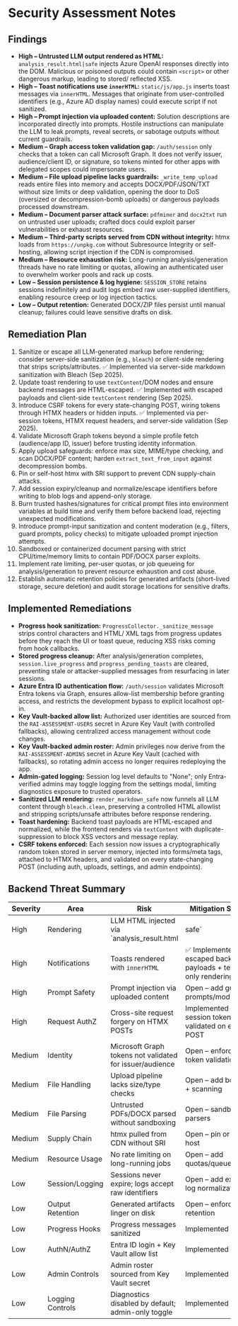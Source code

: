 # Security Assessment Notes

## Findings

- **High – Untrusted LLM output rendered as HTML:** `analysis_result.html|safe` injects Azure OpenAI responses directly into the DOM. Malicious or poisoned outputs could contain `<script>` or other dangerous markup, leading to stored/ reflected XSS.
- **High – Toast notifications use `innerHTML`:** `static/js/app.js` inserts toast messages via `innerHTML`. Messages that originate from user-controlled identifiers (e.g., Azure AD display names) could execute script if not sanitized.
- **High – Prompt injection via uploaded content:** Solution descriptions are incorporated directly into prompts. Hostile instructions can manipulate the LLM to leak prompts, reveal secrets, or sabotage outputs without current guardrails.
- **Medium – Graph access token validation gap:** `/auth/session` only checks that a token can call Microsoft Graph. It does not verify issuer, audience/client ID, or signature, so tokens minted for other apps with delegated scopes could impersonate users.
- **Medium – File upload pipeline lacks guardrails:** `_write_temp_upload` reads entire files into memory and accepts DOCX/PDF/JSON/TXT without size limits or deep validation, opening the door to DoS (oversized or decompression-bomb uploads) or dangerous payloads processed downstream.
- **Medium – Document parser attack surface:** `pdfminer` and `docx2txt` run on untrusted user uploads; crafted docs could exploit parser vulnerabilities or exhaust resources.
- **Medium – Third-party scripts served from CDN without integrity:** htmx loads from `https://unpkg.com` without Subresource Integrity or self-hosting, allowing script injection if the CDN is compromised.
- **Medium – Resource exhaustion risk:** Long-running analysis/generation threads have no rate limiting or quotas, allowing an authenticated user to overwhelm worker pools and rack up costs.
- **Low – Session persistence & log hygiene:** `SESSION_STORE` retains sessions indefinitely and audit logs embed raw user-supplied identifiers, enabling resource creep or log injection tactics.
- **Low – Output retention:** Generated DOCX/ZIP files persist until manual cleanup; failures could leave sensitive drafts on disk.

## Remediation Plan

1. Sanitize or escape all LLM-generated markup before rendering; consider server-side sanitization (e.g., `bleach`) or client-side rendering that strips scripts/attributes. ✅ Implemented via server-side markdown sanitization with Bleach (Sep 2025).
2. Update toast rendering to use `textContent`/DOM nodes and ensure backend messages are HTML-escaped. ✅ Implemented with escaped payloads and client-side `textContent` rendering (Sep 2025).
3. Introduce CSRF tokens for every state-changing POST, wiring tokens through HTMX headers or hidden inputs. ✅ Implemented via per-session tokens, HTMX request headers, and server-side validation (Sep 2025).
4. Validate Microsoft Graph tokens beyond a simple profile fetch (audience/app ID, issuer) before trusting identity information.
5. Apply upload safeguards: enforce max size, MIME/type checking, and scan DOCX/PDF content; harden `extract_text_from_input` against decompression bombs.
6. Pin or self-host htmx with SRI support to prevent CDN supply-chain attacks.
7. Add session expiry/cleanup and normalize/escape identifiers before writing to blob logs and append-only storage.
8. Burn trusted hashes/signatures for critical prompt files into environment variables at build time and verify them before backend load, rejecting unexpected modifications.
9. Introduce prompt-input sanitization and content moderation (e.g., filters, guard prompts, policy checks) to mitigate uploaded prompt injection attempts.
10. Sandboxed or containerized document parsing with strict CPU/time/memory limits to contain PDF/DOCX parser exploits.
11. Implement rate limiting, per-user quotas, or job queueing for analysis/generation to prevent resource exhaustion and cost abuse.
12. Establish automatic retention policies for generated artifacts (short-lived storage, secure deletion) and audit storage locations for sensitive drafts.

## Implemented Remediations

- **Progress hook sanitization:** `ProgressCollector._sanitize_message` strips control characters and HTML/ XML tags from progress updates before they reach the UI or toast queue, reducing XSS risks coming from hook callbacks.
- **Stored progress cleanup:** After analysis/generation completes, `session.live_progress` and `progress_pending_toasts` are cleared, preventing stale or attacker-supplied messages from resurfacing in later sessions.
- **Azure Entra ID authentication flow:** `/auth/session` validates Microsoft Entra tokens via Graph, ensures allow-list membership before granting access, and restricts the development bypass to explicit localhost opt-in.
- **Key Vault-backed allow list:** Authorized user identities are sourced from the `RAI-ASSESSMENT-USERS` secret in Azure Key Vault (with controlled fallbacks), allowing centralized access management without code changes.
- **Key Vault-backed admin roster:** Admin privileges now derive from the `RAI-ASSESSMENT-ADMINS` secret in Azure Key Vault (cached with fallbacks), so rotating admin access no longer requires redeploying the app.
- **Admin-gated logging:** Session log level defaults to "None"; only Entra-verified admins may toggle logging from the settings modal, limiting diagnostics exposure to trusted operators.
- **Sanitized LLM rendering:** `render_markdown_safe` now funnels all LLM content through `bleach.clean`, preserving a controlled HTML allowlist and stripping scripts/unsafe attributes before response rendering.
- **Toast hardening:** Backend toast payloads are HTML-escaped and normalized, while the frontend renders via `textContent` with duplicate-suppression to block XSS vectors and message replay.
- **CSRF tokens enforced:** Each session now issues a cryptographically random token stored in server memory, injected into forms/meta tags, attached to HTMX headers, and validated on every state-changing POST (including auth, uploads, settings, and admin endpoints).

## Backend Threat Summary

| Severity | Area | Risk | Mitigation Status |
|----------|------|------|--------------------|
| High | Rendering | LLM HTML injected via `analysis_result.html|safe` | ✅ Implemented – bleach-sanitized markdown output |
| High | Notifications | Toasts rendered with `innerHTML` | ✅ Implemented – escaped backend payloads + text-only rendering |
| High | Prompt Safety | Prompt injection via uploaded content | Open – add guard prompts/moderation |
| High | Request AuthZ | Cross-site request forgery on HTMX POSTs | Implemented – per-session tokens validated on every POST |
| Medium | Identity | Microsoft Graph tokens not validated for issuer/audience | Open – enforce token validation |
| Medium | File Handling | Upload pipeline lacks size/type checks | Open – add bounds + scanning |
| Medium | File Parsing | Untrusted PDFs/DOCX parsed without sandboxing | Open – sandbox parsers |
| Medium | Supply Chain | htmx pulled from CDN without SRI | Open – pin or self-host |
| Medium | Resource Usage | No rate limiting on long-running jobs | Open – add quotas/queues |
| Low | Session/Logging | Sessions never expire; logs accept raw identifiers | Open – add expiry + log normalization |
| Low | Output Retention | Generated artifacts linger on disk | Open – enforce retention |
| Low | Progress Hooks | Progress messages sanitized | Implemented |
| Low | AuthN/AuthZ | Entra ID login + Key Vault allow list | Implemented |
| Low | Admin Controls | Admin roster sourced from Key Vault secret | Implemented |
| Low | Logging Controls | Diagnostics disabled by default; admin-only toggle | Implemented |
